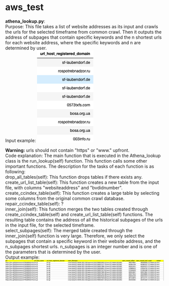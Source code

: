 # aws_test


**athena_lookup.py**: \
Purpose: This file takes a list of website addresses as its input and crawls the urls for the selected timeframe from common crawl. Then it outputs the address of subpages that contain specific keywords and the n shortest urls for each website address, where the specific keywords and n are determined by user. \
Input example: 
![alt ](input1.png)

**Warning:** urls should not contain "https" or "www." upfront. \
Code explanation: The main function that is executed in the Athena_lookup class is the run_lookup(self) function. This function calls some other important functions. The description for the tasks of each function is as following: \
drop_all_tables(self): This function drops tables if there exists any. \
create_url_list_table(self): This function creates a new table from the input file, with columns "websiteaddress" and "bvdidnumber".\
create_ccindex_table(self): This function creates a large table by selecting some columns from the original common crawl database.\
repair_ccindex_table(self): ?\
inner_join(self): This function merges the two tables created through create_ccindex_table(self) and create_url_list_table(self) functions. The resulting table contains the address of all the historical subpages of the urls in the input file, for the selected timeframe.   \
select_subpages(self): The merged table created through the inner_join(self) function is very large. Therefore, we only select the subpages that contain a specific keyword in their website address, and the n_subpages shortest urls. n_subpages is an integer number and is one of the parameters that is determined by the user. \
Output example:
![alt ](output1.png)







